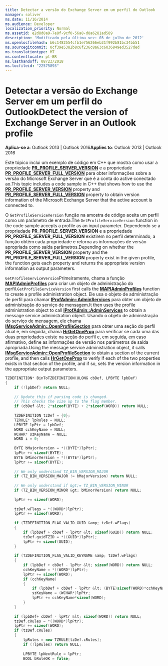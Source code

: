 ```yaml
---
title: Detectar a versão do Exchange Server em um perfil do Outlook
manager: soliver
ms.date: 11/16/2014
ms.audience: Developer
localization_priority: Normal
ms.assetid: e2d8d8a9-7e8f-9cf0-56a8-d8a6281ad589
description: 'Modificado pela última vez: 03 de julho de 2012'
ms.openlocfilehash: b6c1482554cfb1e756266eb31f992b81bc34bb51
ms.sourcegitcommit: 0cf39e5382b8c6f236c8a63c6036849ed3527ded
ms.translationtype: MT
ms.contentlocale: pt-BR
ms.lasthandoff: 08/23/2018
ms.locfileid: "22575893"
---
```

# <a name="detect-the-version-of-exchange-server-in-an-outlook-profile"></a><span data-ttu-id="ce7da-103">Detectar a versão do Exchange Server em um perfil do Outlook</span><span class="sxs-lookup"><span data-stu-id="ce7da-103">Detect the version of Exchange Server in an Outlook profile</span></span>

<span data-ttu-id="ce7da-104">**Aplica-se a**: Outlook 2013 | Outlook 2016</span><span class="sxs-lookup"><span data-stu-id="ce7da-104">**Applies to**: Outlook 2013 | Outlook 2016</span></span> 
  
<span data-ttu-id="ce7da-105">Este tópico inclui um exemplo de código em C++ que mostra como usar a propriedade **[PR_PROFILE_SERVER_VERSION](pidtagprofileserverversion-canonical-property.md)** e a propriedade **[PR_PROFILE_SERVER_FULL_VERSION](pidtagprofileserverfullversion-canonical-property.md)** para obter informações sobre a versão do Microsoft Exchange Server que é a conta do active conectado ao.</span><span class="sxs-lookup"><span data-stu-id="ce7da-105">This topic includes a code sample in C++ that shows how to use the **[PR_PROFILE_SERVER_VERSION](pidtagprofileserverversion-canonical-property.md)** property and **[PR_PROFILE_SERVER_FULL_VERSION](pidtagprofileserverfullversion-canonical-property.md)** property to obtain version information of the Microsoft Exchange Server that the active account is connected to.</span></span> 
  
<span data-ttu-id="ce7da-106">O `GetProfileServiceVersion` função na amostra de código aceita um perfil como um parâmetro de entrada.</span><span class="sxs-lookup"><span data-stu-id="ce7da-106">The  `GetProfileServiceVersion` function in the code sample accepts a profile as an input parameter.</span></span> <span data-ttu-id="ce7da-107">Dependendo se a propriedade **PR_PROFILE_SERVER_VERSION** e a propriedade **PR_PROFILE_SERVER_FULL_VERSION** existirem no perfil determinado, a função obtém cada propriedade e retorna as informações de versão apropriada como saída parâmetros.</span><span class="sxs-lookup"><span data-stu-id="ce7da-107">Depending on whether the **PR_PROFILE_SERVER_VERSION** property and the **PR_PROFILE_SERVER_FULL_VERSION** property exist in the given profile, the function gets each property and returns the appropriate version information as output parameters.</span></span> 
  
<span data-ttu-id="ce7da-108">`GetProfileServiceVersion`Primeiramente, chama a função **[MAPIAdminProfiles](mapiadminprofiles.md)** para criar um objeto de administração do perfil.</span><span class="sxs-lookup"><span data-stu-id="ce7da-108">`GetProfileServiceVersion` first calls the **[MAPIAdminProfiles](mapiadminprofiles.md)** function to create a profile administration object.</span></span> <span data-ttu-id="ce7da-109">Ele usa o objeto de administração de perfil para chamar **[IProfAdmin::AdminServices](iprofadmin-adminservices.md)** para obter um objeto de administração do serviço de mensagem.</span><span class="sxs-lookup"><span data-stu-id="ce7da-109">It then uses the profile administration object to call **[IProfAdmin::AdminServices](iprofadmin-adminservices.md)** to obtain a message service administration object.</span></span> <span data-ttu-id="ce7da-110">Usando o objeto de administração do serviço de mensagem, ele chama **[IMsgServiceAdmin::OpenProfileSection](imsgserviceadmin-openprofilesection.md)** para obter uma seção do perfil atual e, em seguida, chama **[HrGetOneProp](hrgetoneprop.md)** para verificar se cada uma das duas propriedades existe na seção do perfil e, em seguida, em caso afirmativo, define as informações de versão nos parâmetros de saída apropriada.</span><span class="sxs-lookup"><span data-stu-id="ce7da-110">Using the message service administration object, it calls **[IMsgServiceAdmin::OpenProfileSection](imsgserviceadmin-openprofilesection.md)** to obtain a section of the current profile, and then calls **[HrGetOneProp](hrgetoneprop.md)** to verify if each of the two properties exists in that section of the profile, and if so, sets the version information in the appropriate output parameters.</span></span> 
  
```cpp
TZDEFINITION* BinToTZDEFINITION(ULONG cbDef, LPBYTE lpbDef) 
{ 
    if (!lpbDef) return NULL; 
 
    // Update this if parsing code is changed. 
    // This checks the size up to the flag member. 
    if (cbDef &lt; 2*sizeof(BYTE) + 2*sizeof(WORD)) return NULL; 
 
    TZDEFINITION tzDef = {0}; 
    TZRULE* lpRules = NULL; 
    LPBYTE lpPtr = lpbDef; 
    WORD cchKeyName = NULL; 
    WCHAR* szKeyName = NULL; 
    WORD i = 0; 
 
    BYTE bMajorVersion = *((BYTE*)lpPtr); 
    lpPtr += sizeof(BYTE); 
    BYTE bMinorVersion = *((BYTE*)lpPtr); 
    lpPtr += sizeof(BYTE); 
 
    // We only understand TZ_BIN_VERSION_MAJOR 
    if (TZ_BIN_VERSION_MAJOR != bMajorVersion) return NULL; 
 
    // We only understand if &gt;= TZ_BIN_VERSION_MINOR 
    if (TZ_BIN_VERSION_MINOR &gt; bMinorVersion) return NULL; 
 
    lpPtr += sizeof(WORD); 
 
    tzDef.wFlags = *((WORD*)lpPtr); 
    lpPtr += sizeof(WORD); 
 
    if (TZDEFINITION_FLAG_VALID_GUID &amp; tzDef.wFlags) 
    { 
        if (lpbDef + cbDef - lpPtr &lt; sizeof(GUID)) return NULL; 
        tzDef.guidTZID = *((GUID*)lpPtr); 
        lpPtr += sizeof(GUID); 
    } 
 
    if (TZDEFINITION_FLAG_VALID_KEYNAME &amp; tzDef.wFlags) 
    { 
        if (lpbDef + cbDef - lpPtr &lt; sizeof(WORD)) return NULL; 
        cchKeyName = *((WORD*)lpPtr); 
        lpPtr += sizeof(WORD); 
        if (cchKeyName) 
        { 
            if (lpbDef + cbDef - lpPtr &lt; (BYTE)sizeof(WORD)*cchKeyName) return NULL; 
            szKeyName = (WCHAR*)lpPtr; 
            lpPtr += cchKeyName*sizeof(WORD); 
        } 
    } 
 
    if (lpbDef+ cbDef - lpPtr &lt; sizeof(WORD)) return NULL; 
    tzDef.cRules = *((WORD*)lpPtr); 
    lpPtr += sizeof(WORD); 
    if (tzDef.cRules) 
    { 
        lpRules = new TZRULE[tzDef.cRules]; 
        if (!lpRules) return NULL; 
 
        LPBYTE lpNextRule = lpPtr; 
        BOOL bRuleOK = false; 

```


